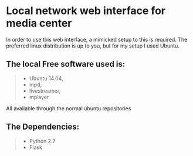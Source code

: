 Local network web interface for media center
============================================

In order to use this web interface, a mimicked setup to this is required.
The preferred linux distribution is up to you, but for my setup I used 
Ubuntu.


The local Free software used is:
--------------------------------
>- Ubuntu 14.04,
>- mpd,
>- livestreamer,
>- mplayer

All available through the normal ubuntu repositories

The Dependencies:
-----------------
>- Python 2.7
>- Flask

